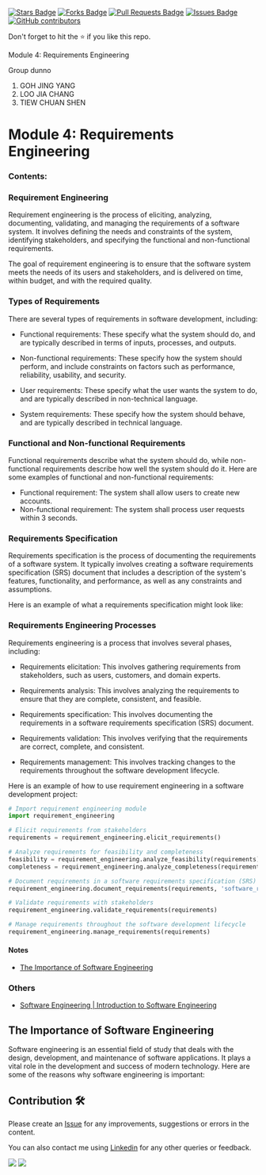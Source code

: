 <a href="https://github.com/drshahizan/software-engineering/stargazers"><img src="https://img.shields.io/github/stars/drshahizan/software-engineering" alt="Stars Badge"/></a>
<a href="https://github.com/drshahizan/software-engineering/network/members"><img src="https://img.shields.io/github/forks/drshahizan/software-engineering" alt="Forks Badge"/></a>
<a href="https://github.com/drshahizan/software-engineering/pulls"><img src="https://img.shields.io/github/issues-pr/drshahizan/software-engineering" alt="Pull Requests Badge"/></a>
<a href="https://github.com/drshahizan/software-engineering"><img src="https://img.shields.io/github/issues/drshahizan/software-engineering" alt="Issues Badge"/></a>
<a href="https://github.com/drshahizan/software-engineering/graphs/contributors"><img alt="GitHub contributors" src="https://img.shields.io/github/contributors/drshahizan/software-engineering?color=2b9348"></a>


Don't forget to hit the :star: if you like this repo.

Module 4: Requirements Engineering

Group dunno
1. GOH JING YANG
2. LOO JIA CHANG
3. TIEW CHUAN SHEN




# Module 4:  Requirements Engineering

### Contents:

### Requirement Engineering

Requirement engineering is the process of eliciting, analyzing, documenting, validating, and managing the requirements of a software system. It involves defining the needs and constraints of the system, identifying stakeholders, and specifying the functional and non-functional requirements.

The goal of requirement engineering is to ensure that the software system meets the needs of its users and stakeholders, and is delivered on time, within budget, and with the required quality.



### Types of Requirements

There are several types of requirements in software development, including:

- Functional requirements: These specify what the system should do, and are typically described in terms of inputs, processes, and outputs.

- Non-functional requirements: These specify how the system should perform, and include constraints on factors such as performance, reliability, usability, and security.

- User requirements: These specify what the user wants the system to do, and are typically described in non-technical language.

- System requirements: These specify how the system should behave, and are typically described in technical language.

### Functional and Non-functional Requirements

Functional requirements describe what the system should do, while non-functional requirements describe how well the system should do it. Here are some examples of functional and non-functional requirements:

- Functional requirement: The system shall allow users to create new accounts.
- Non-functional requirement: The system shall process user requests within 3 seconds.

### Requirements Specification

Requirements specification is the process of documenting the requirements of a software system. It typically involves creating a software requirements specification (SRS) document that includes a description of the system's features, functionality, and performance, as well as any constraints and assumptions.

Here is an example of what a requirements specification might look like:



### Requirements Engineering Processes

Requirements engineering is a process that involves several phases, including:

- Requirements elicitation: This involves gathering requirements from stakeholders, such as users, customers, and domain experts.

- Requirements analysis: This involves analyzing the requirements to ensure that they are complete, consistent, and feasible.

- Requirements specification: This involves documenting the requirements in a software requirements specification (SRS) document.

- Requirements validation: This involves verifying that the requirements are correct, complete, and consistent.

- Requirements management: This involves tracking changes to the requirements throughout the software development lifecycle.



Here is an example of how to use requirement engineering in a software development project:

```python
# Import requirement engineering module
import requirement_engineering

# Elicit requirements from stakeholders
requirements = requirement_engineering.elicit_requirements()

# Analyze requirements for feasibility and completeness
feasibility = requirement_engineering.analyze_feasibility(requirements)
completeness = requirement_engineering.analyze_completeness(requirements)

# Document requirements in a software requirements specification (SRS) document
requirement_engineering.document_requirements(requirements, 'software_requirements_specification.docx')

# Validate requirements with stakeholders
requirement_engineering.validate_requirements(requirements)

# Manage requirements throughout the software development lifecycle
requirement_engineering.manage_requirements(requirements)
```


#### Notes
- [The Importance of Software Engineering](#the-importance-of-software-engineering)

### Others
- [Software Engineering | Introduction to Software Engineering](https://www.geeksforgeeks.org/software-engineering-introduction-to-software-engineering/)


## The Importance of Software Engineering

Software engineering is an essential field of study that deals with the design, development, and maintenance of software applications. It plays a vital role in the development and success of modern technology. Here are some of the reasons why software engineering is important:


## Contribution 🛠️
Please create an [Issue](https://github.com/drshahizan/software-engineering/issues) for any improvements, suggestions or errors in the content.

You can also contact me using [Linkedin](https://www.linkedin.com/in/drshahizan/) for any other queries or feedback.

![](https://komarev.com/ghpvc/?username=drshahizan&label=Views&color=0e75b6&style=flat)
![](https://hit.yhype.me/github/profile?user_id=81284918)


